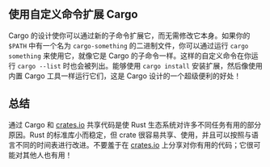 ## 使用自定义命令扩展 Cargo

Cargo 的设计使你可以通过新的子命令扩展它，而无需修改它本身。如果你的 `$PATH` 中有一个名为 `cargo-something` 的二进制文件，你可以通过运行 `cargo something` 来使用它，就像它是 Cargo 的子命令一样。这样的自定义命令在你运行 `cargo --list` 时也会被列出。能够使用 `cargo install` 安装扩展，然后像使用内置 Cargo 工具一样运行它们，这是 Cargo 设计的一个超级便利的好处！

## 总结

通过 Cargo 和 [crates.io](https://crates.io/) 共享代码是使 Rust 生态系统对许多不同任务有用的部分原因。Rust 的标准库小而稳定，但 crate 很容易共享、使用，并且可以按照与语言不同的时间表进行改进。不要羞于在 [crates.io](https://crates.io/) 上分享对你有用的代码；它很可能对其他人也有用！